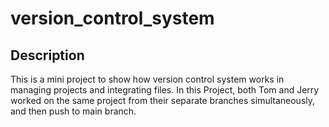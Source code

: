 # version_control_system

## Description
This is a mini project to show how version control system works in managing projects and integrating files. In this Project, both Tom and Jerry worked on the same project from their separate branches simultaneously, and then push to main branch.